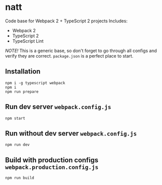 # natt

Code base for Webpack 2 + TypeScript 2 projects Includes:

- Webpack 2
- TypeScript 2
- TypeScript Lint

*NOTE!*
This is a generic base, so don't forget to go through all configs and verify they are correct.
`package.json` is a perfect place to start.

## Installation

```
npm i -g typescript webpack
npm i
npm run prepare
```

## Run dev server `webpack.config.js`

```
npm start
```

## Run without dev server `webpack.config.js`

```
npm run dev
```

## Build with production configs `webpack.production.config.js`

```
npm run build
```
